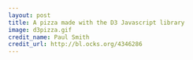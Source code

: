 ```yaml
---
layout: post
title: A pizza made with the D3 Javascript library
image: d3pizza.gif
credit_name: Paul Smith
credit_url: http://bl.ocks.org/4346286
---
```

